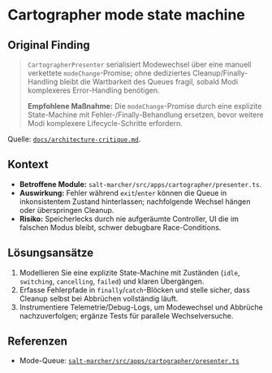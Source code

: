 # Cartographer mode state machine

## Original Finding
> `CartographerPresenter` serialisiert Modewechsel über eine manuell verkettete `modeChange`-Promise; ohne dediziertes Cleanup/Finally-Handling bleibt die Wartbarkeit des Queues fragil, sobald Modi komplexeres Error-Handling benötigen.
>
> **Empfohlene Maßnahme:** Die `modeChange`-Promise durch eine explizite State-Machine mit Fehler-/Finally-Behandlung ersetzen, bevor weitere Modi komplexere Lifecycle-Schritte erfordern.

Quelle: [`docs/architecture-critique.md`](../docs/architecture-critique.md).

## Kontext
- **Betroffene Module:** `salt-marcher/src/apps/cartographer/presenter.ts`.
- **Auswirkung:** Fehler während `exit`/`enter` können die Queue in inkonsistentem Zustand hinterlassen; nachfolgende Wechsel hängen oder überspringen Cleanup.
- **Risiko:** Speicherlecks durch nie aufgeräumte Controller, UI die im falschen Modus bleibt, schwer debugbare Race-Conditions.

## Lösungsansätze
1. Modellieren Sie eine explizite State-Machine mit Zuständen (`idle`, `switching`, `cancelling`, `failed`) und klaren Übergängen.
2. Erfasse Fehlerpfade in `finally`/`catch`-Blöcken und stelle sicher, dass Cleanup selbst bei Abbrüchen vollständig läuft.
3. Instrumentiere Telemetrie/Debug-Logs, um Modewechsel und Abbrüche nachzuverfolgen; ergänze Tests für parallele Wechselversuche.

## Referenzen
- Mode-Queue: [`salt-marcher/src/apps/cartographer/presenter.ts`](../salt-marcher/src/apps/cartographer/presenter.ts)
